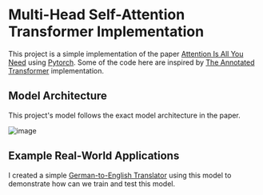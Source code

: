 # Multi-Head Self-Attention Transformer Implementation

This project is a simple implementation of the paper [Attention Is All You Need](https://arxiv.org/abs/1706.03762) using [Pytorch](https://pytorch.org/). 
Some of the code here are inspired by [The Annotated Transformer](https://nlp.seas.harvard.edu/annotated-transformer/) implementation.

## Model Architecture
This project's model follows the exact model architecture in the paper.

![image](https://github.com/lloydaxeph/multi_head_attention_transformer/assets/158691653/7c382a8d-e123-41e6-aef1-aadbe919ac21)

## Example Real-World Applications
I created a simple [German-to-English Translator](https://github.com/lloydaxeph/german_english_translator) using this model to demonstrate how can we train and test this model. 
